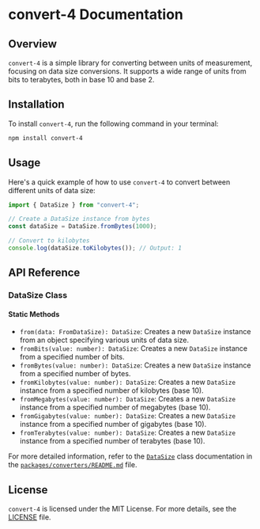 # convert-4 Documentation

## Overview

`convert-4` is a simple library for converting between units of measurement, focusing on data size conversions. It supports a wide range of units from bits to terabytes, both in base 10 and base 2.

## Installation

To install `convert-4`, run the following command in your terminal:

```sh
npm install convert-4
```

## Usage

Here's a quick example of how to use `convert-4` to convert between different units of data size:

```typescript
import { DataSize } from "convert-4";

// Create a DataSize instance from bytes
const dataSize = DataSize.fromBytes(1000);

// Convert to kilobytes
console.log(dataSize.toKilobytes()); // Output: 1
```

## API Reference

### DataSize Class

#### Static Methods

- `from(data: FromDataSize): DataSize`: Creates a new `DataSize` instance from an object specifying various units of data size.
- `fromBits(value: number): DataSize`: Creates a new `DataSize` instance from a specified number of bits.
- `fromBytes(value: number): DataSize`: Creates a new `DataSize` instance from a specified number of bytes.
- `fromKilobytes(value: number): DataSize`: Creates a new `DataSize` instance from a specified number of kilobytes (base 10).
- `fromMegabytes(value: number): DataSize`: Creates a new `DataSize` instance from a specified number of megabytes (base 10).
- `fromGigabytes(value: number): DataSize`: Creates a new `DataSize` instance from a specified number of gigabytes (base 10).
- `fromTerabytes(value: number): DataSize`: Creates a new `DataSize` instance from a specified number of terabytes (base 10).

For more detailed information, refer to the [`DataSize`](packages/converters/data-size.ts) class documentation in the [`packages/converters/README.md`](packages/converters/README.md) file.

## License

`convert-4` is licensed under the MIT License. For more details, see the [LICENSE](LICENSE) file.
